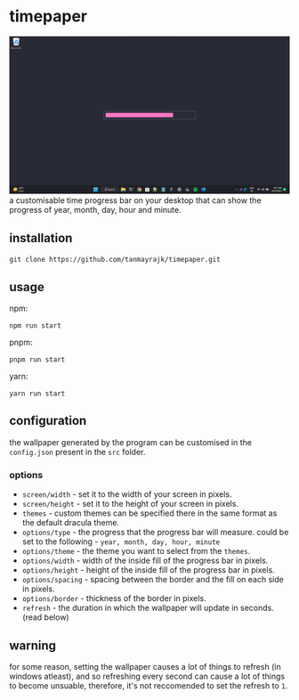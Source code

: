 # timepaper

![screenshot](screenshot.png)
a customisable time progress bar on your desktop that can show the progress of year, month, day, hour and minute.

## installation

```
git clone https://github.com/tanmayrajk/timepaper.git
```

## usage

npm:

```
npm run start
```

pnpm:

```
pnpm run start
```

yarn:

```
yarn run start
```

## configuration

the wallpaper generated by the program can be customised in the `config.json` present in the `src` folder.

### options

-   `screen/width` - set it to the width of your screen in pixels.
-   `screen/height` - set it to the height of your screen in pixels.
-   `themes` - custom themes can be specified there in the same format as the default dracula theme.
-   `options/type` - the progress that the progress bar will measure. could be set to the following - `year, month, day, hour, minute`
-   `options/theme` - the theme you want to select from the `themes`.
-   `options/width` - width of the inside fill of the progress bar in pixels.
-   `options/height` - height of the inside fill of the progress bar in pixels.
-   `options/spacing` - spacing between the border and the fill on each side in pixels.
-   `options/border` - thickness of the border in pixels.
-   `refresh` - the duration in which the wallpaper will update in seconds. (read below)

## warning

for some reason, setting the wallpaper causes a lot of things to refresh (in windows atleast), and so refreshing every second can cause a lot of things to become unsuable, therefore, it's not reccomended to set the refresh to `1`.
